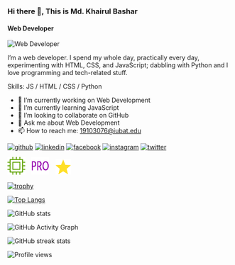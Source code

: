 ### Hi there 👋, This is Md. Khairul Bashar
#### Web Developer
![Web Developer](https://scontent.fdac33-1.fna.fbcdn.net/v/t39.30808-6/274064059_3144155385841682_7048237537245339284_n.jpg?_nc_cat=102&ccb=1-7&_nc_sid=19026a&_nc_ohc=VOo09rIYuFgAX_MNYLT&tn=vFWY8wPWel1inRC9&_nc_ht=scontent.fdac33-1.fna&oh=00_AT-GHPYA_8EfieLVxx75D3RTiKXW5RPU-8a0-KJ3CwXrXQ&oe=62AE0694)

I’m a web developer. I spend my whole day, practically every day, experimenting with HTML, CSS, and JavaScript; dabbling with Python and I love programming and tech-related stuff.

Skills: JS / HTML / CSS / Python

- 🔭 I’m currently working on Web Development 
- 🌱 I’m currently learning JavaScript 
- 👯 I’m looking to collaborate on GitHub 
- 💬 Ask me about Web Development 
- 📫 How to reach me: 19103076@iubat.edu 


[<img src='https://cdn.jsdelivr.net/npm/simple-icons@3.0.1/icons/github.svg' alt='github' height='40'>](https://github.com/404Bappy)  [<img src='https://cdn.jsdelivr.net/npm/simple-icons@3.0.1/icons/linkedin.svg' alt='linkedin' height='40'>](https://www.linkedin.com/in/https://www.linkedin.com/in/md-khairul-bashar-3b61891bb//)  [<img src='https://cdn.jsdelivr.net/npm/simple-icons@3.0.1/icons/facebook.svg' alt='facebook' height='40'>](https://www.facebook.com/arafat.bappy.779)  [<img src='https://cdn.jsdelivr.net/npm/simple-icons@3.0.1/icons/instagram.svg' alt='instagram' height='40'>](https://www.instagram.com/bappy_who/)  [<img src='https://cdn.jsdelivr.net/npm/simple-icons@3.0.1/icons/twitter.svg' alt='twitter' height='40'>](https://twitter.com/@MDBAPPY51988738)  

<a href='https://docs.github.com/en/developers'><img src='https://raw.githubusercontent.com/acervenky/animated-github-badges/master/assets/devbadge.gif' width='40' height='40'></a> <a href='https://github.com/pricing'><img src='https://raw.githubusercontent.com/acervenky/animated-github-badges/master/assets/pro.gif' width='40' height='40'></a> <a href='https://stars.github.com/'><img src='https://raw.githubusercontent.com/acervenky/animated-github-badges/master/assets/starbadge.gif' width='35' height='35'></a> 

[![trophy](https://github-profile-trophy.vercel.app/?username=404Bappy)](https://github.com/ryo-ma/github-profile-trophy)

[![Top Langs](https://github-readme-stats.vercel.app/api/top-langs/?username=404Bappy)](https://github.com/anuraghazra/github-readme-stats)

![GitHub stats](https://github-readme-stats.vercel.app/api?username=404Bappy&show_icons=true)  

![GitHub Activity Graph](https://activity-graph.herokuapp.com/graph?username=404Bappy)  

![GitHub streak stats](https://github-readme-streak-stats.herokuapp.com/?user=404Bappy)  

![Profile views](https://gpvc.arturio.dev/404Bappy)  
